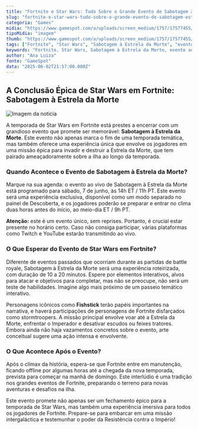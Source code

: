 ```yaml
---
title: "Fortnite e Star Wars: Tudo Sobre o Grande Evento de Sabotagem à Estrela da Morte"
slug: "fortnite-e-star-wars-tudo-sobre-o-grande-evento-de-sabotagem-estrela-da-morte"
categoria: "Games"
midia: "https://www.gamespot.com/a/uploads/screen_medium/1757/17577455/4505103-fortnitestarwarsfinale.jpg"
tipoMidia: "imagem"
thumb: "https://www.gamespot.com/a/uploads/screen_medium/1757/17577455/4505103-fortnitestarwarsfinale.jpg"
tags: ["Fortnite", "Star Wars", "Sabotagem à Estrela da Morte", "evento ao vivo Fortnite", "temporada de Star Wars Fortnite", "Darth Vader", "Fishstick", "battle royale"]
keywords: "Fortnite, Star Wars, Sabotagem à Estrela da Morte, evento ao vivo Fortnite, temporada de Star Wars Fortnite, Darth Vader, Fishstick, battle royale"
author: "Ana Luiza"
fonte: "GameSpot"
data: "2025-06-02T21:57:00.000Z"
---
```

## A Conclusão Épica de Star Wars em Fortnite: Sabotagem à Estrela da Morte

![Imagem da notícia](https://www.gamespot.com/a/uploads/original/1757/17577455/4505105-fortnitestarwarsfinale.jpg)

A temporada de Star Wars em Fortnite está prestes a encerrar com um grandioso evento que promete ser memorável: **Sabotagem à Estrela da Morte**. Este evento não apenas marca o fim de uma temporada temática, mas também oferece uma experiência única que envolve os jogadores em uma missão épica para invadir e destruir a Estrela da Morte, que tem pairado ameaçadoramente sobre a ilha ao longo da temporada.

### Quando Acontece o Evento de Sabotagem à Estrela da Morte?

Marque na sua agenda: o evento ao vivo de Sabotagem à Estrela da Morte está programado para sábado, 7 de junho, às 14h ET / 11h PT. Este evento será uma experiência exclusiva, disponível como um modo separado no painel de Descoberta, e os jogadores poderão se preparar e entrar no clima duas horas antes do início, ao meio-dia ET / 9h PT.

**Atenção:** este é um evento único, sem reprises. Portanto, é crucial estar presente no horário certo. Caso não consiga participar, várias plataformas como Twitch e YouTube estarão transmitindo ao vivo.

### O Que Esperar do Evento de Star Wars em Fortnite?

Diferente de eventos passados que ocorriam durante as partidas de battle royale, Sabotagem à Estrela da Morte será uma experiência roteirizada, com duração de 10 a 20 minutos. Espere por elementos interativos, alvos para atacar e objetivos para completar, mas não se preocupe, não será um teste de habilidades. Imagine algo mais próximo de um passeio temático interativo.

Personagens icônicos como **Fishstick** terão papéis importantes na narrativa, e haverá participações de personagens de Fortnite disfarçados como stormtroopers. A missão principal envolve voar até a Estrela da Morte, enfrentar o Imperador e desativar escudos ou feixes tratores. Embora ainda não haja vazamentos concretos sobre o evento, arte conceitual sugere uma ação intensa e envolvente.

### O Que Acontece Após o Evento?

Após o clímax da história, espera-se que Fortnite entre em manutenção, ficando offline por algumas horas até a chegada da nova temporada, prevista para começar na manhã de domingo. Este interlúdio é uma tradição nos grandes eventos de Fortnite, preparando o terreno para novas aventuras e desafios na ilha.

Este evento promete não apenas ser um fechamento épico para a temporada de Star Wars, mas também uma experiência imersiva para todos os jogadores de Fortnite. Prepare-se para embarcar em uma missão intergaláctica e testemunhar o poder da Resistência contra o Império!